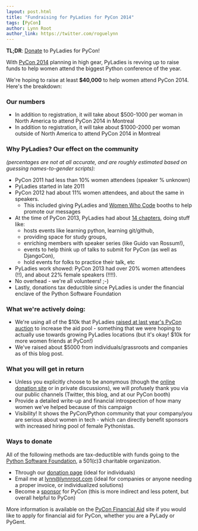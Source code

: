 ```yaml
---
layout: post.html
title: "Fundraising for PyLadies for PyCon 2014"
tags: [PyCon]
author: Lynn Root
author_link: https://twitter.com/roguelynn
---
```


**TL;DR**: [Donate](#ways-to-donate) to PyLadies for PyCon!

With [PyCon 2014][0] planning in high gear, PyLadies is revving up to raise funds to help women attend the biggest Python conference of the year.

We're hoping to raise at least **$40,000** to help women attend PyCon 2014.  Here's the breakdown:

### Our numbers

* In addition to registration, it will take about $500-1000 per woman in North America to attend PyCon 2014 in Montreal
* In addition to registration, it will take about $1000-2000 per woman outside of North America to attend PyCon 2014 in Montreal

### Why PyLadies? Our effect on the community 
_(percentages are not at all accurate, and are roughly estimated based on guessing names-to-gender scripts):_

* PyCon 2011 had less than 10% women attendees (speaker % unknown)
* PyLadies started in late 2011
* PyCon 2012 had about 11% women attendees, and about the same in speakers. 
	* This included giving PyLadies and [Women Who Code][8] booths to help promote our messages
* At the time of PyCon 2013, PyLadies had about [14 chapters][7], doing stuff like:
	* hosts events like learning python, learning git/github, 
	* providing space for study groups,
	* enriching members with speaker series (like Guido van Rossum!),
	* events to help think up of talks to submit for PyCon (as well as DjangoCon),
	* hold events for folks to practice their talk, etc
* PyLadies work showed: PyCon 2013 had over 20% women attendees (!!), and about 22% female speakers (!!!!).
* No overhead - we're all volunteers! ;-)
* Lastly, donations tax deductible since PyLadies is under the financial enclave of the Python Software Foundation

### What we're actively doing:

* We're using all of the $10k that PyLadies [raised at last year's PyCon auction][9] to increase the aid pool - something that we were hoping to actually use towards growing PyLadies locations (but it's okay! $10k for more women friends at PyCon!)
* We've raised about $5000 from individuals/grassroots and companies as of this blog post.


### What you will get in return

* Unless you explicitly choose to be anonymous (though the [online donation site][5] or in private discussions), we will profusely thank you via our public channels (Twitter, this blog, and at our PyCon booth)
* Provide a detailed write-up and financial introspection of how many women we've helped because of this campaign
* Visibility! It shows the PyCon/Python community that your company/you are serious about women in tech - which can directly benefit sponsors with increased hiring pool of female Pythonistas.


### Ways to donate

All of the following methods are tax-deductible with funds going to the [Python Software Foundation][1], a 501(c)3 charitable organization.

* Through our [donation page][4] (ideal for individuals)
* Email me at [lynn@lynnroot.com][2] (ideal for companies or anyone needing a proper invoice, or individualized solutions)
* Become a [sponsor][6] for PyCon (this is more indirect and less potent, but overall helpful to PyCon)


More information is available on the [PyCon Financial Aid][5] site if you would like to apply for financial aid for PyCon, whether you are a PyLady or PyGent.





[0]: http://us.pycon.org/2014
[1]: http://python.org/psf
[2]: mailto:lynn@lynnroot.com?subject=PyLadies%20Donation
[3]: http://pyladies.com/blog
[4]: https://psfmember.org/civicrm/contribute/transact?reset=1&id=6
[5]: https://us.pycon.org/2014/assistance/
[6]: https://us.pycon.org/2014/sponsors/prospectus/
[7]: https://github.com/pyladies/pyladies/tree/master/www/locations
[8]: http://www.meetup.com/women-who-code-sf
[9]: http://www.marketwired.com/press-release/-1771597.htm